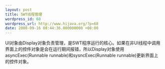```yaml
---
layout: post
title: SWT线程管理
wordpress_id: 68
wordpress_url: http://www.hijava.org/?p=68
date: 2008-09-16 08:44:36.000000000 +08:00
---
```

UI对象由Display对象负责管理，是SWT程序运行的核心。如果在非UI线程中调用界面上的控件对象是会在运行期间报错，所以Display对象使用asyncExec(Runnable runnable)和sysncExec(Runnable runnable)更新界面上的控件对象。
